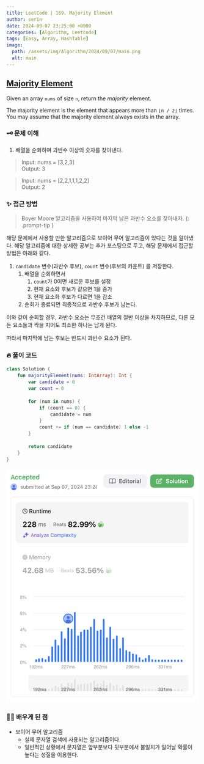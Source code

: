 ```yaml
---
title: LeetCode | 169. Majority Element
author: serin
date: 2024-09-07 23:25:00 +0900
categories: [Algorithm, Leetcode]
tags: [Easy, Array, HashTable]
image:
  path: /assets/img/Algorithm/2024/09/07/main.png
  alt: main
---
```


## [Majority Element](https://leetcode.com/problems/majority-element/description)

Given an array `nums` of size `n`, return the *majority* element.

The majority element is the element that appears more than `⌊n / 2⌋` times. You may assume that the majority element always exists in the array.

### 🗝️ 문제 이해
1. 배열을 순회하며 과반수 이상의 숫자를 찾아낸다.

> Input: nums = [3,2,3]  
> Output: 3

> Input: nums = [2,2,1,1,1,2,2]  
> Output: 2

### ✨ 접근 방법

> Boyer Moore 알고리즘을 사용하여 마지막 남은 과반수 요소를 찾아내자.
{: .prompt-tip }

해당 문제에서 사용할 만한 알고리즘으로 보이어 무어 알고리즘이 있다는 것을 알아냈다. 해당 알고리즘에 대한 상세한 공부는 추가 포스팅으로 두고, 해당 문제에서 접근할 방법은 아래와 같다.

1. `candidate` 변수(과반수 후보), `count` 변수(후보의 카운트) 를 저장한다.
   1. 배열을 순회하면서
      1. `count`가 0이면 새로운 후보를 설정
      2. 현재 요소와 후보가 같으면 1을 증가
      3. 현재 요소화 후보가 다르면 1을 감소
   2. 순회가 종료되면 최종적으로 과반수 후보가 남는다.

이와 같이 순회할 경우, 과반수 요소는 무조건 배열의 절반 이상을 차지하므로, 다른 모든 요소들과 짝을 지어도 최소한 하나는 남게 된다.

따라서 마지막에 남는 후보는 반드시 과반수 요소가 된다.

### 🔥 풀이 코드

```kotlin
class Solution {
    fun majorityElement(nums: IntArray): Int {
        var candidate = 0
        var count = 0
        
        for (num in nums) {
            if (count == 0) {
                candidate = num
            }
            count += if (num == candidate) 1 else -1
        }
        
        return candidate
    }
}
```

![result](/assets/img/Algorithm/2024/09/07/result.png)

### 🙆‍♀️ 배우게 된 점

- 보이어 무어 알고리즘
  - 실제 문자열 검색에 사용되는 알고리즘이다.
  - 일반적인 상황에서 문자열은 앞부분보다 뒷부분에서 불일치가 일어날 확률이 높다는 성질을 이용한다.
